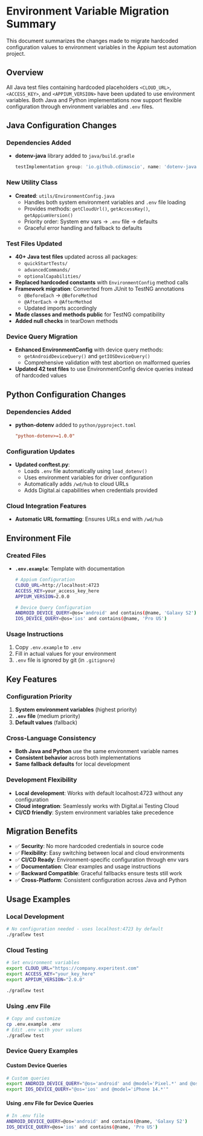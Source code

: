 # Environment Variable Migration Summary

This document summarizes the changes made to migrate hardcoded configuration values to environment variables in the Appium test automation project.

## Overview

All Java test files containing hardcoded placeholders `<CLOUD_URL>`, `<ACCESS_KEY>`, and `<APPIUM_VERSION>` have been updated to use environment variables. Both Java and Python implementations now support flexible configuration through environment variables and `.env` files.

## Java Configuration Changes

### Dependencies Added
- **dotenv-java** library added to `java/build.gradle`
  ```gradle
  testImplementation group: 'io.github.cdimascio', name: 'dotenv-java', version: '3.0.0'
  ```

### New Utility Class
- **Created**: `utils/EnvironmentConfig.java`
  - Handles both system environment variables and `.env` file loading
  - Provides methods: `getCloudUrl()`, `getAccessKey()`, `getAppiumVersion()`
  - Priority order: System env vars → `.env` file → defaults
  - Graceful error handling and fallback to defaults

### Test Files Updated
- **40+ Java test files** updated across all packages:
  - `quickStartTests/`
  - `advancedCommands/`
  - `optionalCapabilities/`
- **Replaced hardcoded constants** with `EnvironmentConfig` method calls
- **Framework migration**: Converted from JUnit to TestNG annotations
  - `@BeforeEach` → `@BeforeMethod`
  - `@AfterEach` → `@AfterMethod`
  - Updated imports accordingly
- **Made classes and methods public** for TestNG compatibility
- **Added null checks** in tearDown methods

### Device Query Migration
- **Enhanced EnvironmentConfig** with device query methods:
  - `getAndroidDeviceQuery()` and `getIOSDeviceQuery()`
  - Comprehensive validation with test abortion on malformed queries
- **Updated 42 test files** to use EnvironmentConfig device queries instead of hardcoded values

## Python Configuration Changes

### Dependencies Added
- **python-dotenv** added to `python/pyproject.toml`
  ```toml
  "python-dotenv>=1.0.0"
  ```

### Configuration Updates
- **Updated conftest.py**:
  - Loads `.env` file automatically using `load_dotenv()`
  - Uses environment variables for driver configuration
  - Automatically adds `/wd/hub` to cloud URLs
  - Adds Digital.ai capabilities when credentials provided

### Cloud Integration Features
- **Automatic URL formatting**: Ensures URLs end with `/wd/hub`

## Environment File
### Created Files
- **`.env.example`**: Template with documentation
  ```bash
  # Appium Configuration
  CLOUD_URL=http://localhost:4723
  ACCESS_KEY=your_access_key_here
  APPIUM_VERSION=2.0.0
  
  # Device Query Configuration
  ANDROID_DEVICE_QUERY=@os='android' and contains(@name, 'Galaxy S2')
  IOS_DEVICE_QUERY=@os='ios' and contains(@name, 'Pro US')
  ```

### Usage Instructions
1. Copy `.env.example` to `.env`
2. Fill in actual values for your environment
3. `.env` file is ignored by git (in `.gitignore`)

## Key Features

### Configuration Priority
1. **System environment variables** (highest priority)
2. **`.env` file** (medium priority) 
3. **Default values** (fallback)

### Cross-Language Consistency
- **Both Java and Python** use the same environment variable names
- **Consistent behavior** across both implementations
- **Same fallback defaults** for local development

### Development Flexibility
- **Local development**: Works with default localhost:4723 without any configuration
- **Cloud integration**: Seamlessly works with Digital.ai Testing Cloud
- **CI/CD friendly**: System environment variables take precedence

## Migration Benefits

- ✅ **Security**: No more hardcoded credentials in source code
- ✅ **Flexibility**: Easy switching between local and cloud environments
- ✅ **CI/CD Ready**: Environment-specific configuration through env vars
- ✅ **Documentation**: Clear examples and usage instructions
- ✅ **Backward Compatible**: Graceful fallbacks ensure tests still work
- ✅ **Cross-Platform**: Consistent configuration across Java and Python

## Usage Examples

### Local Development
```bash
# No configuration needed - uses localhost:4723 by default
./gradlew test
```

### Cloud Testing
```bash
# Set environment variables
export CLOUD_URL="https://company.experitest.com"
export ACCESS_KEY="your_key_here"
export APPIUM_VERSION="2.0.0"

./gradlew test
```

### Using .env File
```bash
# Copy and customize
cp .env.example .env
# Edit .env with your values
./gradlew test
```

### Device Query Examples

#### Custom Device Queries
```bash
# Custom queries
export ANDROID_DEVICE_QUERY="@os='android' and @model='Pixel.*' and @osVersion='13.*'"
export IOS_DEVICE_QUERY="@os='ios' and @model='iPhone 14.*'"
```

#### Using .env File for Device Queries
```bash
# In .env file
ANDROID_DEVICE_QUERY=@os='android' and contains(@name, 'Galaxy S2')
IOS_DEVICE_QUERY=@os='ios' and contains(@name, 'Pro US')
```